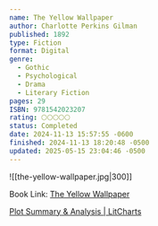 ```yaml
---
name: The Yellow Wallpaper
author: Charlotte Perkins Gilman
published: 1892
type: Fiction
format: Digital
genre:
  - Gothic
  - Psychological
  - Drama
  - Literary Fiction
pages: 29
ISBN: 9781542023207
rating: 🌕🌕🌕🌕🌕
status: Completed
date: 2024-11-13 15:57:55 -0600
finished: 2024-11-13 18:20:48 -0500
updated: 2025-05-15 23:04:46 -0500
---
```


![[the-yellow-wallpaper.jpg|300]]

Book Link: [The Yellow Wallpaper](https://www.goodreads.com/book/show/286957.The_Yellow_Wall_Paper)

[Plot Summary & Analysis | LitCharts](https://www.litcharts.com/lit/the-yellow-wallpaper/summary)
